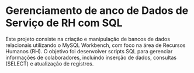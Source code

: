 # Gerenciamento de anco de Dados de Serviço de RH com SQL

Este projeto consiste na criação e manipulação de bancos de dados relacionais utilizando o MySQL Workbench, com foco na área de Recursos Humanos (RH). 
O objetivo foi desenvolver scripts SQL para gerenciar informações de colaboradores, incluindo inserção de dados, consultas (SELECT) e atualização de registros.
